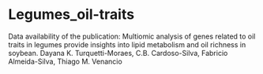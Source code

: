 # Legumes_oil-traits
 Data availability of the publication: Multiomic analysis of genes related to oil traits in legumes provide insights into lipid metabolism and oil richness in soybean. Dayana K. Turquetti-Moraes, C.B. Cardoso-Silva, Fabricio Almeida-Silva, Thiago M. Venancio

